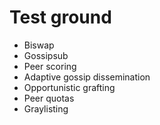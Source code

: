 # Test ground

- Biswap
- Gossipsub
- Peer scoring
- Adaptive gossip dissemination
- Opportunistic grafting
- Peer quotas
- Graylisting